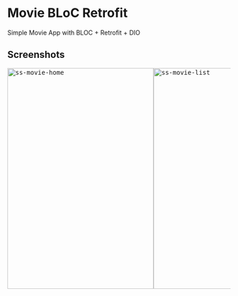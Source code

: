 # Movie BLoC Retrofit

Simple Movie App with BLOC + Retrofit + DIO

## Screenshots
<pre>
<img src="https://github.com/fionicholas/Movie-BLOC-Retrofit/blob/master/screenshot/movie.png" alt="ss-movie-home" width="330" height="500" /><img src="https://github.com/fionicholas/Movie-BLOC-Retrofit/blob/master/screenshot/movie_popular_all.png" alt="ss-movie-list" width="330" height="500" /><img src="https://github.com/fionicholas/Movie-BLOC-Retrofit/blob/master/screenshot/new_detail_movie.png" alt="ss-new-movie-detail" width="330" height="500" /><img src="https://github.com/fionicholas/Movie-BLOC-Retrofit/blob/master/screenshot/movie_detail.png" alt="ss-movie-detail" width="330" height="500" />
</pre>
